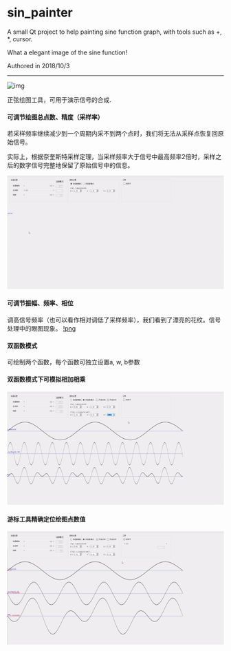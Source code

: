 # sin_painter
A small Qt project to help painting sine function graph, with tools such as +, *, cursor.

What a elegant image of the sine function!

Authored in 2018/10/3

***

![img](https://github.com/lichengchen/sin_painter/blob/main/p4.jpg) 

正弦绘图工具，可用于演示信号的合成.

#### 可调节绘图总点数、精度（采样率）
若采样频率继续减少到一个周期内采不到两个点时，我们将无法从采样点恢复回原始信号。

实际上，根据奈奎斯特采样定理，当采样频率大于信号中最高频率2倍时，采样之后的数字信号完整地保留了原始信号中的信息。

![img](https://github.com/lichengchen/sinPainter/blob/main/4-1.gif) 
#### 可调节振幅、频率、相位
调高信号频率（也可以看作相对调低了采样频率），我们看到了漂亮的花纹。信号处理中的眼图现象。
[!png](https://github.com/lichengchen/sin_painter/blob/main/p4-1.png)

#### 双函数模式
可绘制两个函数，每个函数可独立设置a, w, b参数
#### 双函数模式下可模拟相加相乘
![img](https://github.com/lichengchen/sinPainter/blob/main/4-2.gif) 
#### 游标工具精确定位绘图点数值
![img](https://github.com/lichengchen/sinPainter/blob/main/4-3.gif) 

